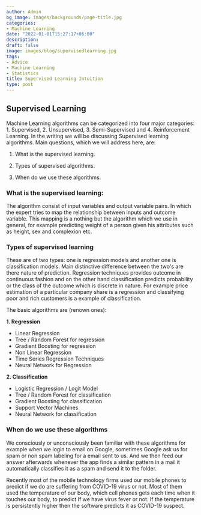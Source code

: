 ```yaml
---
author: Admin
bg_image: images/backgrounds/page-title.jpg
categories:
- Machine Learning
date: "2022-01-01T15:27:17+06:00"
description: 
draft: false
image: images/blog/supervisedlearning.jpg
tags:
- Advice
- Machine Learning
- Statistics
title: Supervised Learning Intuition
type: post
---
```


## Supervised Learning

Machine Learning algorithms can be categorized into four major categories: 1. Supervised, 2. Unsupervised, 3. Semi-Supervised and 4. Reinforcement Learning. In the writing we will be discussing Supervised learning algorithms. Main questions, which we will address here, are:

  1.   What is the supervised learning.
  
  2.   Types of supervised algorithms.
  
  3.   When do we use these algorithms.
  

### What is the supervised learning: 

The algorithm consist of input variables and output variable pairs. In which the expert tries to map the relationship between inputs and outcome variable. This mapping is a nothing but the algorithm which we use in general, for example predicting weight of a person given his attributes such as height, sex and complexion etc.


### Types of supervised learning

These are of two types: one is regression models and another one is classification models. Main distinctive difference between the two's are there nature of prediction. Regression techniques provides outcome in continuous fashion and on the other hand classification predicts probability or the class of the outcome which is discrete in nature. For example price estimation of a particular company share is a regression and classifying poor and rich customers is a example of classification.

The basic algorithms are (renown ones):

**1. Regression**

  - Linear Regression
  - Tree / Random Forest for regression
  - Gradient Boosting for regression
  - Non Linear Regression
  - Time Series Regression Techniques
  - Neural Network for Regression


**2. Classification** 

  - Logistic Regression / Logit Model 
  - Tree / Random Forest for classification
  - Gradient Boosting for classification
  - Support Vector Machines
  - Neural Network for classification
  
  
  
### When do we use these algorithms 

We consciously or unconsciously been familiar with these algorithms for example when we login to email on Google, sometimes Google ask us for spam or non spam labeling for a email sent to us. And we then feed our answer afterwards whenever the app finds a similar pattern in a mail it automatically classifies it as a spam and send it to the folder.

Recently most of the mobile technology firms used our mobile phones to predict if we do are suffering from COVID-19 virus or not. Most of them used the temperature of our body, which cell phones gets each time when it touches our body, to predict If we have virus fever or not. If the temperature is persistently higher then the software predicts it as COVID-19 suspect. 




